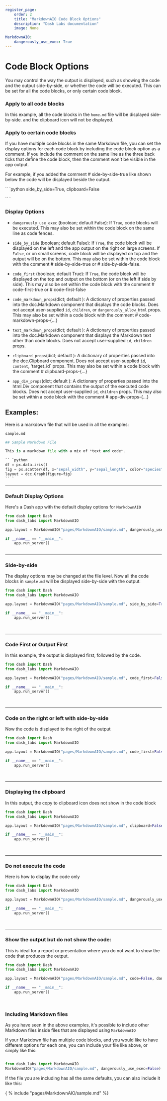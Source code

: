 ```yaml
---
register_page:
    order: 2
    title: "MarkdownAIO Code Block Options"
    description: "Dash Labs documentation"
    image: None

MarkdownAIO:
    dangerously_use_exec: True
---
```



# Code Block Options

You may control the way the output is displayed, such as showing the code and the output side-by-side, or whether
the code will be executed. This can be set for all the code blocks, or only certain code block.


### Apply to all code blocks
In this example, all the code blocks in the `home.md` file will be displayed side-by-side. and the clipboard icon will
not be displayed.


### Apply to certain code blocks

If you have multiple code blocks in the same Markdown file, you can set the display options for each code block by
including the code block option as a comment.  If you include the comment on the same line as the three back ticks
that define the code block, then the comment won't be visible in the app output. 

For example, if you added the comment # side-by-side-true like shown below the code will be displayed beside the output.


`` `python  side_by_side=True, clipboard=False

`` `


### Display Options

- `dangerously_use_exec` (boolean; default False):
         If `True`, code blocks will be executed.  This may also be set within the code block on the same line as
         code fences. 


- `side_by_side` (boolean; default False):
        If `True`, the code block will be displayed on the left and the app output on the right on large screens.
        If `False`, or on small screens, code block will be displayed on top and the output will be on the bottom.
        This may also be set within the code block with the comment # side-by-side-true or # side-by-side-false.  


- `code_first` (boolean; default True):
        If `True`, the code block will be displayed on the top and output on the bottom (or on the left if side by side).
        This may also be set within the code block with the comment # code-first-true or # code-first-false  


- `code_markdown_props`(dict; default ):  A dictionary of properties passed into the dcc.Markdown component that
displays the code blocks. Does not accept user-supplied `id`, `children`, or `dangerously_allow_html` props.
This may also be set within a code block with the comment # code-markdown-props-{...}  


- `text_markdown_props`(dict; default ):  A dictionary of properties passed into the dcc.Markdown component that 
displays the Markdown text other than code blocks. Does not accept user-supplied `id`, `children` props.  


- `clipboard_props`(dict; default ):  A dictionary of properties passed into the dcc.Clipboard component. Does
not accept user-supplied `id`, `content`, 'target_id` props.
This may also be set within a code block with the comment # clipboard-props-{...}  


- `app_div_props`(dict; default ):  A dictionary of properties passed into the html.Div component that contains
the output of the executed code blocks.  Does not accept user-supplied `id`, `children` props.
This may also be set within a code block with the comment # app-div-props-{...}  


## Examples:

Here is a markdown file that will be used in all the examples:

`sample.md`
```python  dangerously_use_exec=False 
## Sample Markdown File

This is a markdown file with a mix of *text and code*.

`` `python
df = px.data.iris()
fig = px.scatter(df, x="sepal_width", y="sepal_length", color="species")
layout = dcc.Graph(figure=fig)
`` `

```

----

### Default Display Options

Here's a Dash app with the default display options for `MarkdownAIO`

```python 
from dash import Dash
from dash_labs import MarkdownAIO

app.layout = MarkdownAIO("pages/MarkdownAIO/sample.md", dangerously_use_exec=True)

if __name__ == "__main__":
    app.run_server()
    
```



----

### Side-by-side
The display options may be changed at the file level.  Now all the code blocks in `sample.md` will be displayed side-by-side with the output:


```python 
from dash import Dash
from dash_labs import MarkdownAIO

app.layout = MarkdownAIO("pages/MarkdownAIO/sample.md", side_by_side=True, dangerously_use_exec=True)

if __name__ == "__main__":
    app.run_server()
    
    
```

--------

### Code First or Output First

In this example, the output is displayed first, followed by the code.  

```python 
from dash import Dash
from dash_labs import MarkdownAIO

app.layout = MarkdownAIO("pages/MarkdownAIO/sample.md", code_first=False, dangerously_use_exec=True)

if __name__ == "__main__":
    app.run_server()
    
    
```

-------

### Code on the right or left with side-by-side

Now the code is displayed to the right of the output

```python 
from dash import Dash
from dash_labs import MarkdownAIO

app.layout = MarkdownAIO("pages/MarkdownAIO/sample.md", code_first=False, side_by_side=True, dangerously_use_exec=True)

if __name__ == "__main__":
    app.run_server()
    
    
```

-----

### Displaying the clipboard

In this output, the copy to clipboard icon does not show in the code block


```python 
from dash import Dash
from dash_labs import MarkdownAIO

app.layout = MarkdownAIO("pages/MarkdownAIO/sample.md", clipboard=False, side_by_side=True, dangerously_use_exec=True)

if __name__ == "__main__":
    app.run_server()
    
    
```

-----


### Do not execute the code

Here is how to display the code only


```python 
from dash import Dash
from dash_labs import MarkdownAIO

app.layout = MarkdownAIO("pages/MarkdownAIO/sample.md", dangerously_use_exec=False)

if __name__ == "__main__":
    app.run_server()
    
    
```
----

### Show the output but do not show the code:

This is ideal for a report or presentation where you do not want to show the code that produces the output.


```python 
from dash import Dash
from dash_labs import MarkdownAIO

app.layout = MarkdownAIO("pages/MarkdownAIO/sample.md", code=False, dangerously_use_exec=True)

if __name__ == "__main__":
    app.run_server()
    
    
```


### Including Markdown files

As you have seen in the above examples, it's possible to include other Markdown files inside
files that are displayed using `MarkdownAIO`

If your Markdown file has multiple code blocks, and you would like to have different options
for each one, you can include your file like above, or simply like this:

```python  dangerously_use_exec=False   

from dash_labs import MarkdownAIO
MarkdownAIO("pages/MarkdownAIO/sample.md", dangerously_use_exec=False)


```

If the file you are including has all the same defaults, you can also include it like this:

{ % include "pages/MarkdownAIO/sample.md" %}

